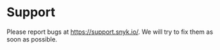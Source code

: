 # Support

Please report bugs at https://support.snyk.io/. We will try to fix them as soon as possible.